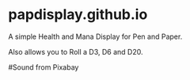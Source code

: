 # papdisplay.github.io
A simple Health and Mana Display for Pen and Paper.

Also allows you to Roll a D3, D6 and D20.

#Sound from Pixabay
